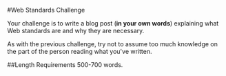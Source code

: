 #Web Standards Challenge

Your challenge is to write a blog post (**in your own words**) explaining what Web standards are and why they are necessary.

As with the previous challenge, try not to assume too much knowledge on the part of the person reading what you've written.

##Length Requirements
500-700 words.